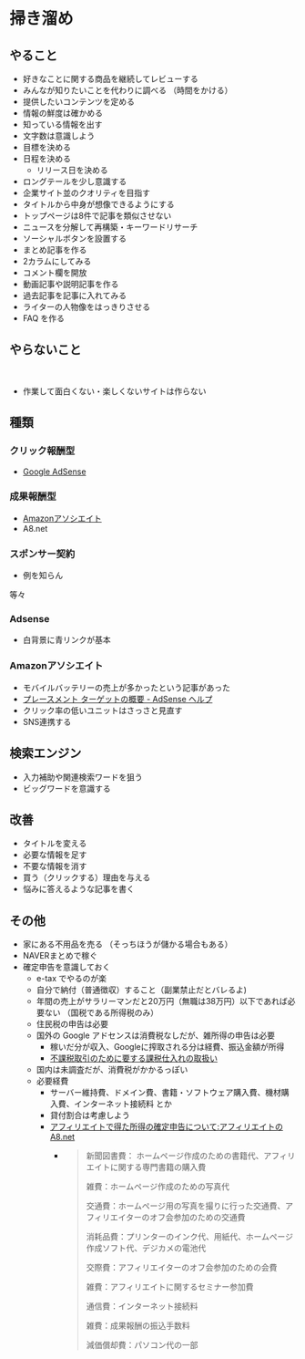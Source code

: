 # 掃き溜め

## やること

- 好きなことに関する商品を継続してレビューする
- みんなが知りたいことを代わりに調べる （時間をかける）
- 提供したいコンテンツを定める
- 情報の鮮度は確かめる
- 知っている情報を出す
- 文字数は意識しよう
- 目標を決める
- 日程を決める
  - リリース日を決める
- ロングテールを少し意識する
- 企業サイト並のクオリティを目指す
- タイトルから中身が想像できるようにする
- トップページは8件で記事を類似させない
- ニュースを分解して再構築・キーワードリサーチ
- ソーシャルボタンを設置する
- まとめ記事を作る
- 2カラムにしてみる
- コメント欄を開放
- 動画記事や説明記事を作る
- 過去記事を記事に入れてみる
- ライターの人物像をはっきりさせる
- FAQ を作る
  
## やらないこと
  
- 作業して面白くない・楽しくないサイトは作らない
  
## 種類

### クリック報酬型

- [Google AdSense](https://www.google.co.jp/adsense/start/)

### 成果報酬型

- [Amazonアソシエイト](https://affiliate.amazon.co.jp/)
- A8.net

### スポンサー契約

- 例を知らん

等々

### Adsense

- 白背景に青リンクが基本

### Amazonアソシエイト

- モバイルバッテリーの売上が多かったという記事があった
- [プレースメント ターゲットの概要 - AdSense ヘルプ](https://support.google.com/adsense/answer/32856?hl=ja)
- クリック率の低いユニットはさっさと見直す
- SNS連携する

## 検索エンジン

- 入力補助や関連検索ワードを狙う
- ビッグワードを意識する

## 改善

- タイトルを変える
- 必要な情報を足す
- 不要な情報を消す
- 買う（クリックする）理由を与える
- 悩みに答えるような記事を書く

## その他

- 家にある不用品を売る （そっちほうが儲かる場合もある）
- NAVERまとめで稼ぐ
- 確定申告を意識しておく
  - e-tax でやるのが楽
  - 自分で納付（普通徴収）すること（副業禁止だとバレるよ)
  - 年間の売上がサラリーマンだと20万円（無職は38万円）以下であれば必要ない （国税である所得税のみ）
  - 住民税の申告は必要
  - 国外の Google アドセンスは消費税なしだが、雑所得の申告は必要
    - 稼いだ分が収入、Googleに搾取される分は経費、振込金額が所得
    - [不課税取引のために要する課税仕入れの取扱い](https://www.nta.go.jp/shiraberu/zeiho-kaishaku/tsutatsu/kihon/shohi/11/02.htm)
  - 国内は未調査だが、消費税がかかるっぽい
  - 必要経費
    - サーバー維持費、ドメイン費、書籍・ソフトウェア購入費、機材購入費、インターネット接続料 とか
    - 貸付割合は考慮しよう
    - [アフィリエイトで得た所得の確定申告について:アフィリエイトのA8.net](http://support.a8.net/as/kakutei/#07)
      - > 新聞図書費：
        > ホームページ作成のための書籍代、アフィリエイトに関する専門書籍の購入費
        >
        > 雑費：ホームページ作成のための写真代
        >
        > 交通費：ホームページ用の写真を撮りに行った交通費、アフィリエイターのオフ会参加のための交通費
        >
        > 消耗品費：プリンターのインク代、用紙代、ホームぺージ作成ソフト代、デジカメの電池代
        >
        > 交際費：アフィリエイターのオフ会参加のための会費
        >
        > 雑費：アフィリエイトに関するセミナー参加費
        >
        > 通信費：インターネット接続料
        >
        > 雑費：成果報酬の振込手数料
        >
        > 減価償却費：パソコン代の一部
